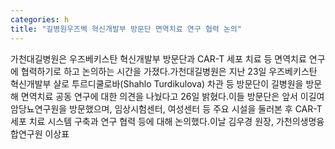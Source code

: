 ```yaml
---
categories: h
title: "길병원우즈벡 혁신개발부 방문단 면역치료 연구 협력 논의"
---
```

가천대길병원은 우즈베키스탄 혁신개발부 방문단과 CAR-T 세포 치료 등 면역치료 연구에 협력하기로 하고 논의하는 시간을 가졌다.가천대길병원은 지난 23일 우즈베키스탄 혁신개발부 샬로 투르디쿨로바(Shahlo Turdikulova) 차관 등 방문단이 길병원을 방문해 면역치료 공동 연구에 대한 의견을 나눴다고 26일 밝혔다.이들 방문단은 앞서 이길여암당뇨연구원을 방문했으며, 임상시험센터, 여성센터 등 주요 시설을 둘러본 후 CAR-T 세포 치료 시스템 구축과 연구 협력 등에 대해 논의했다.이날 김우경 원장, 가천의생명융합연구원 이상표